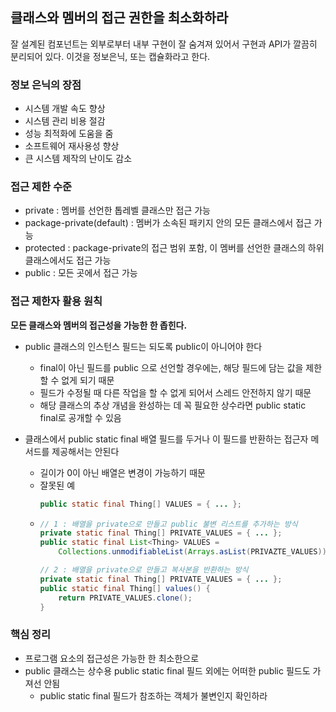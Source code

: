 ## 클래스와 멤버의 접근 권한을 최소화하라

잘 설계된 컴포넌트는 외부로부터 내부 구현이 잘 숨겨져 있어서 구현과 API가 깔끔히 분리되어 있다. 
이것을 정보은닉, 또는 캡슐화라고 한다.

### 정보 은닉의 장점

- 시스템 개발 속도 향상
- 시스템 관리 비용 절감
- 성능 최적화에 도움을 줌
- 소프트웨어 재사용성 향상
- 큰 시스템 제작의 난이도 감소


### 접근 제한 수준

- private : 멤버를 선언한 톱레벨 클래스만 접근 가능
- package-private(default) : 멤버가 소속된 패키지 안의 모든 클래스에서 접근 가능
- protected : package-private의 접근 범위 포함, 이 멤버를 선언한 클래스의 하위 클래스에서도 접근 가능
- public : 모든 곳에서 접근 가능

### 접근 제한자 활용 원칙

**모든 클래스와 멤버의 접근성을 가능한 한 좁힌다.**

- public 클래스의 인스턴스 필드는 되도록 public이 아니어야 한다
  - final이 아닌 필드를 public 으로 선언할 경우에는, 해당 필드에 담는 값을 제한할 수 없게 되기 때문
  - 필드가 수정될 때 다른 작업을 할 수 없게 되어서 스레드 안전하지 않기 때문
  - 해당 클래스의 추상 개념을 완성하는 데 꼭 필요한 상수라면 public static final로 공개할 수 있음

- 클래스에서 public static final 배열 필드를 두거나 이 필드를 반환하는 접근자 메서드를 제공해서는 안된다
  - 길이가 0이 아닌 배열은 변경이 가능하기 때문
  - 잘못된 예
    ```java
    public static final Thing[] VALUES = { ... };
    ```
  - 
    ```java
    // 1 : 배열을 private으로 만들고 public 불변 리스트를 추가하는 방식
    private static final Thing[] PRIVATE_VALUES = { ... };
    public static final List<Thing> VALUES = 
        Collections.unmodifiableList(Arrays.asList(PRIVAZTE_VALUES));
    
    // 2 : 배열을 private으로 만들고 복사본을 반환하는 방식
    private static final Thing[] PRIVATE_VALUES = { ... };
    public static final Thing[] values() {
        return PRIVATE_VALUES.clone();
    }
    ```

### 핵심 정리
- 프로그램 요소의 접근성은 가능한 한 최소한으로
- public 클래스는 상수용 public static final 필드 외에는 어떠한 public 필드도 가져선 안됨
  - public static final 필드가 참조하는 객체가 불변인지 확인하라